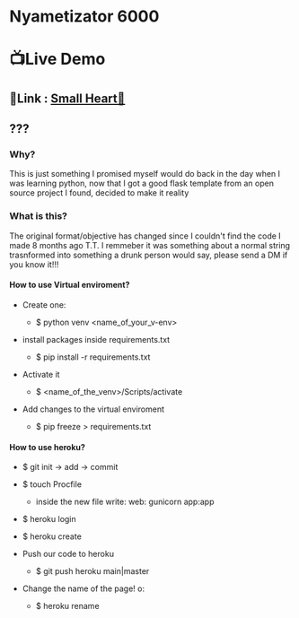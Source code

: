 # Nyametizator 6000

# 📺Live Demo
## 🔗Link : [Small Heart💖](https://small-heart-demo.herokuapp.com/)


## ???

### Why?
This is just something I promised myself would do back in the day when I was learning python, now that I got a good flask template from an open source project I found, decided to make it reality

### What is this?

The original format/objective has changed since I couldn't find the code I made 8 months ago T.T.
I remmeber it was something about a normal string trasnformed into something a drunk person would say, please send a DM if you know it!!!

#### How to use Virtual enviroment?

- Create one:
  - $ python venv <name_of_your_v-env>
- install packages inside requirements.txt
  - $ pip install -r requirements.txt
- Activate it
  - $ <name_of_the_venv>/Scripts/activate

- Add changes to the virtual enviroment
  - $ pip freeze > requirements.txt

#### How to use heroku?

- $ git init -> add -> commit
- $ touch Procfile
  - inside the new file write: web: gunicorn app:app
- $ heroku login 
- $ heroku create

- Push our code to heroku
  - $ git push heroku main|master

- Change the name of the page! o:
  - $ heroku rename